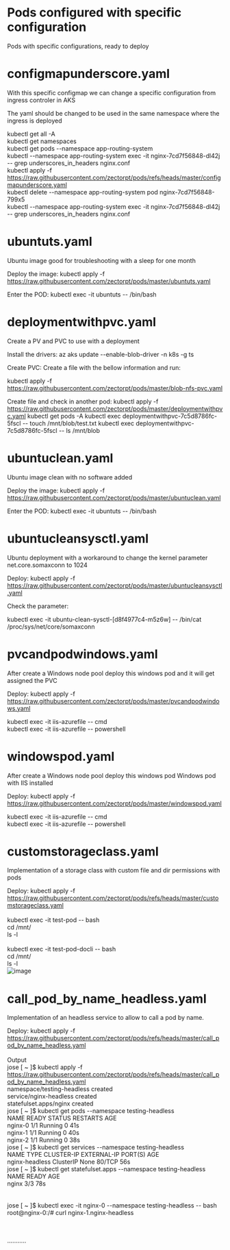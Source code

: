 # Pods configured with specific configuration
Pods with specific configurations, ready to deploy

# configmapunderscore.yaml

With this specific configmap we can change a specific configuration from ingress controler in AKS

The yaml should be changed to be used in the same namespace where the ingress is deployed<br>

kubectl get all -A<br>
kubectl get namespaces<br>
kubectl get pods --namespace app-routing-system<br>
kubectl --namespace app-routing-system exec -it nginx-7cd7f56848-dl42j -- grep underscores_in_headers nginx.conf<br>
kubectl apply -f https://raw.githubusercontent.com/zectorpt/pods/refs/heads/master/configmapunderscore.yaml<br>
kubectl delete --namespace app-routing-system pod nginx-7cd7f56848-799x5<br>
kubectl --namespace app-routing-system exec -it nginx-7cd7f56848-dl42j -- grep underscores_in_headers nginx.conf<br>

# ubuntuts.yaml
Ubuntu image good for troubleshooting with a sleep for one month


Deploy the image:
kubectl apply -f https://raw.githubusercontent.com/zectorpt/pods/master/ubuntuts.yaml

Enter the POD:
kubectl exec -it ubuntuts -- /bin/bash

# deploymentwithpvc.yaml
Create a PV and PVC to use with a deployment

Install the drivers:
az aks update --enable-blob-driver -n k8s -g ts

Create PVC:
Create a file with the bellow information and run: 

kubectl apply -f https://raw.githubusercontent.com/zectorpt/pods/master/blob-nfs-pvc.yaml

Create file and check in another pod:
kubectl apply -f https://raw.githubusercontent.com/zectorpt/pods/master/deploymentwithpvc.yaml
kubectl get pods -A
kubectl exec deploymentwithpvc-7c5d8786fc-5fscl -- touch /mnt/blob/test.txt
kubectl exec deploymentwithpvc-7c5d8786fc-5fscl -- ls /mnt/blob


# ubuntuclean.yaml
Ubuntu image clean with no software added

Deploy the image:
kubectl apply -f https://raw.githubusercontent.com/zectorpt/pods/master/ubuntuclean.yaml

Enter the POD:
kubectl exec -it ubuntuts -- /bin/bash

# ubuntucleansysctl.yaml
Ubuntu deployment with a workaround to change the kernel parameter net.core.somaxconn to 1024

Deploy:
kubectl apply -f https://raw.githubusercontent.com/zectorpt/pods/master/ubuntucleansysctl.yaml

Check the parameter:

kubectl exec -it ubuntu-clean-sysctl-[d8f4977c4-m5z6w] -- /bin/cat /proc/sys/net/core/somaxconn

# pvcandpodwindows.yaml
After create a Windows node pool deploy this windows pod and it will get assigned the PVC

Deploy:
kubectl apply -f https://raw.githubusercontent.com/zectorpt/pods/master/pvcandpodwindows.yaml

kubectl exec -it iis-azurefile -- cmd <br>
kubectl exec -it iis-azurefile -- powershell <br>

# windowspod.yaml
After create a Windows node pool deploy this windows pod
Windows pod with IIS installed

Deploy:
kubectl apply -f https://raw.githubusercontent.com/zectorpt/pods/master/windowspod.yaml

kubectl exec -it iis-azurefile -- cmd <br>
kubectl exec -it iis-azurefile -- powershell <br>

# customstorageclass.yaml
Implementation of a storage class with custom file and dir permissions with pods

Deploy:
kubectl apply -f  https://raw.githubusercontent.com/zectorpt/pods/refs/heads/master/customstorageclass.yaml <br>
 <br>
kubectl exec -it test-pod -- bash <br>
cd /mnt/      <br>
ls -l <br>
 <br>
kubectl exec -it test-pod-docli -- bash <br>
cd /mnt/ <br>
ls -l <br>
![image](https://github.com/user-attachments/assets/b19ecba5-68df-41bc-890a-209c3e0bc0e6)

# call_pod_by_name_headless.yaml
Implementation of an headless service to allow to call a pod by name.

Deploy:
kubectl apply -f  https://raw.githubusercontent.com/zectorpt/pods/refs/heads/master/call_pod_by_name_headless.yaml <br>
<br>
Output
<br>
jose [ ~ ]$ kubectl apply -f  https://raw.githubusercontent.com/zectorpt/pods/refs/heads/master/call_pod_by_name_headless.yaml<br>
namespace/testing-headless created<br>
service/nginx-headless created<br>
statefulset.apps/nginx created<br>
jose [ ~ ]$ kubectl get pods --namespace testing-headless<br>
NAME      READY   STATUS    RESTARTS   AGE<br>
nginx-0   1/1     Running   0          41s<br>
nginx-1   1/1     Running   0          40s<br>
nginx-2   1/1     Running   0          38s<br>
jose [ ~ ]$ kubectl get services --namespace testing-headless<br>
NAME             TYPE        CLUSTER-IP   EXTERNAL-IP   PORT(S)   AGE<br>
nginx-headless   ClusterIP   None         <none>        80/TCP    56s<br>
jose [ ~ ]$ kubectl get statefulset.apps --namespace testing-headless<br>
NAME    READY   AGE<br>
nginx   3/3     78s<br>
<br><br>
jose [ ~ ]$ kubectl exec -it nginx-0 --namespace testing-headless -- bash<br>
root@nginx-0:/# curl nginx-1.nginx-headless<br>
<!DOCTYPE html><br>
<html><br>
...........<br>
<br>
